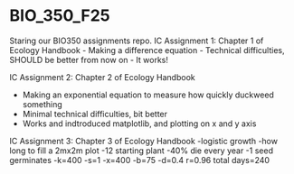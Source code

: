 # BIO_350_F25
Staring our BIO350 assignments repo.
IC Assignment 1: Chapter 1 of Ecology Handbook 
    - Making a difference equation 
    - Technical difficulties, SHOULD be better from now on 
    - It works! 



IC Assignment 2: Chapter 2 of Ecology Handbook 
 - Making an exponential equation to measure how quickly duckweed something
 - Minimal technical difficulties, bit better 
 - Works and indtroduced matplotlib, and plotting on x and y axis 



IC Assignment 3: Chapter 3 of Ecology Handbook 
  -logistic growth 
  -how long to fill a 2mx2m plot 
  -12 starting plant 
  -40% die every year 
  -1 seed germinates 
  -k=400 
  -s=1 
  -x=400
  -b=75 
  -d=0.4
  r=0.96
  total days=240